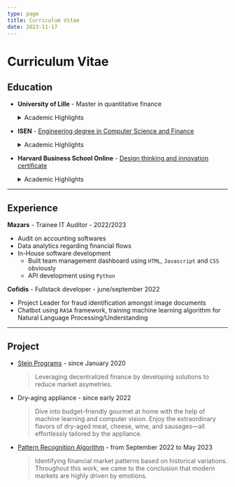 ```yaml
---
type: page
title: Curriculum Vitae
date: 2023-11-17
---
```


# Curriculum Vitae

## Education

- **University of Lille** - Master in quantitative finance
    <details>
    <summary>Academic Highlights</summary>

    - Asset pricing and hedging derivatives (Black & Scholes model, brownian movements and stochastic equations)
    - Empirical methods (diff in diff regression)
    - Financial theory
    - Machine Learning / Deep Learning (Keras - Tensorflow)
    - TimeSeries (financial forecasts, moving average)
    - Hot-Topics in finance (blockchain, cryptocurrency, peer to peer lending) 
    - Ethic in finance (ESG reporting)

</details>

- **ISEN** - [Engineering degree in Computer Science and Finance](https://www.junia.com/fr/attestation-diplome/?key=47A5BAB26D3444DCB990861A9BAAA7F724A43A990687B4D7CFDE551DE5C9C3FAMmllYkdRc0dRUk4wd011WnNZc3Q1cjVCc3ovQjlYbHNBM3o2T3ZpSXBzb25KYk5I) 
    <details>
    <summary>Academic Highlights</summary>

    **5th year**
    - Behavioral Finance
    - International Finance
    - Futures Markets
    - Business Valuation
    - Treasury Management
    - Banking Management
    - Real Estate Investment (Pinel law, taxation, etc.)
    - Wealth Management (legal aspects)
    - Business Succession (Owner Buy Out system, ...)
    - Derivative Products (Bonds, forward contracts, futures)

    **4th year**
    - AI development
    - Programming Language basic understanding : 
        - Android using `Java`, `Kotlin`
        - `HTML`, `CSS` and `Javascript`
        - `PHP`
    - Network architecture
    - Digital Marketing

    **3rd year**
    - Quantum physics (Schrodinger equations, cristal atomic composition and others that I don't quite remember)
    - Electronics (`Assembly` coding FPGA, sound systems with filters and equations)
    - Applied mathematics with statistics

    **2nd year**
    - Physics: Fluid mechanics, MATLAB visualization
    - Mathematics: Brownian motion, Taylor expansions, ...
    - Engineering Sciences: Connections, 3D design, force calculations
    - Algorithmic Development: Python

    **1st year**
    - Math Sup (Mathematics Foundation Year)
    - Engineering Sciences
    - Project Management

</details>

- **Harvard Business School Online** - [Design thinking and innovation certificate](https://online.hbs.edu/verify-certificate?dvid=POUWSQFC)
    <details>
    <summary>Academic Highlights</summary>

    - SIT (Systematic Inventive thinking)
    - The four phases of innovation
    - 2x2 framework
    - Fogg model
    </details>

---

## Experience

**Mazars** - Trainee IT Auditor - 2022/2023

- Audit on accounting softwares
- Data analytics regarding financial flows
- In-House software development
    - Built team management dashboard using `HTML`, `Javascript` and `CSS` obviously  
    - API development using `Python`

**Cofidis** - Fullstack developer - june/september 2022
- Project Leader for fraud identification amongst image documents
- Chatbot using `RASA` framework, training machine learning algorithm for Natural Language Processing/Understanding

---

## Project

- [Stein Programs](https://github.com/SteinPrograms) - since January 2020

    > Leveraging decentralized finance by developing solutions to reduce market asymetries.

- Dry-aging appliance - since early 2022

    > Dive into budget-friendly gourmet at home with the help of machine learning and computer vision. Enjoy the extraordinary flavors of dry-aged meat, cheese, wine, and sausages—all effortlessly tailored by the appliance.
    
- [Pattern Recognition Algorithm](https://github.com/FinancialForecastingProject) - from September 2022 to May 2023

    > Identifying financial market patterns based on historical variations. Throughout this work, we came to the conclusion that modern markets are highly driven by emotions.


